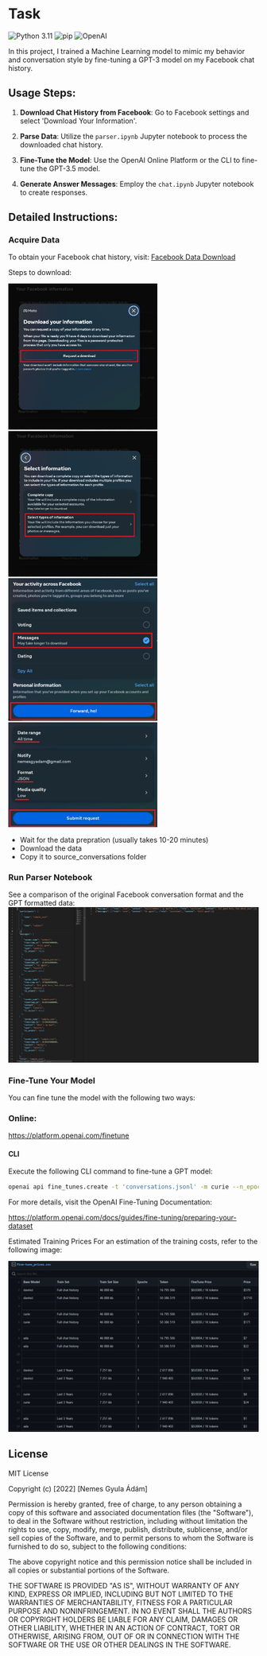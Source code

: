 # Task

![Python 3.11](https://img.shields.io/badge/python-3.11-blue.svg)
![pip](https://img.shields.io/badge/pip-v21.0.1-blue)
![OpenAI](https://img.shields.io/badge/OpenAI-GPT3.5-red)

In this project, I trained a Machine Learning model to mimic my behavior and conversation style by fine-tuning a GPT-3 model on my Facebook chat history.

## Usage Steps:

1. **Download Chat History from Facebook**: Go to Facebook settings and select 'Download Your Information'.

2. **Parse Data**: Utilize the `parser.ipynb` Jupyter notebook to process the downloaded chat history.

3. **Fine-Tune the Model**: Use the OpenAI Online Platform or the CLI to fine-tune the GPT-3.5 model.

4. **Generate Answer Messages**: Employ the `chat.ipynb` Jupyter notebook to create responses.

## Detailed Instructions:

### Acquire Data

To obtain your Facebook chat history, visit: [Facebook Data Download](https://www.facebook.com/dyi/?referrer=yfi_settings)

Steps to download:

<img src="images/fb_step1.jpg" alt="FB Download Step1" width="300px"/>
<img src="images/fb_step2.jpg" alt="FB Download Step2" width="300px"/>

<img src="images/fb_step3.jpg" alt="FB Download Step3" width="300px"/>
<img src="images/fb_step4.jpg" alt="FB Download Step4" width="300px"/>


- Wait for the data prepration (usually takes 10-20 minutes)
- Download the data
- Copy it to source_conversations folder

### Run Parser Notebook

See a comparison of the original Facebook conversation format and the GPT formatted data:
![Sample Data](images/sample_data.jpg?raw=true "Sample Data")

### Fine-Tune Your Model
You can fine tune the model with the following two ways:



### Online:
https://platform.openai.com/finetune


#### CLI 

Execute the following CLI command to fine-tune a GPT model:

```bash
openai api fine_tunes.create -t 'conversations.jsonl' -m curie --n_epochs 3 --batch_size 128
```

For more details, visit the OpenAI Fine-Tuning Documentation:

https://platform.openai.com/docs/guides/fine-tuning/preparing-your-dataset

Estimated Training Prices
For an estimation of the training costs, refer to the following image:

![Sample Data](images/prices.png?raw=true "Prices")


## License

MIT License

Copyright (c) [2022] [Nemes Gyula Ádám]

Permission is hereby granted, free of charge, to any person obtaining a copy
of this software and associated documentation files (the "Software"), to deal
in the Software without restriction, including without limitation the rights
to use, copy, modify, merge, publish, distribute, sublicense, and/or sell
copies of the Software, and to permit persons to whom the Software is
furnished to do so, subject to the following conditions:

The above copyright notice and this permission notice shall be included in all
copies or substantial portions of the Software.

THE SOFTWARE IS PROVIDED "AS IS", WITHOUT WARRANTY OF ANY KIND, EXPRESS OR
IMPLIED, INCLUDING BUT NOT LIMITED TO THE WARRANTIES OF MERCHANTABILITY,
FITNESS FOR A PARTICULAR PURPOSE AND NONINFRINGEMENT. IN NO EVENT SHALL THE
AUTHORS OR COPYRIGHT HOLDERS BE LIABLE FOR ANY CLAIM, DAMAGES OR OTHER
LIABILITY, WHETHER IN AN ACTION OF CONTRACT, TORT OR OTHERWISE, ARISING FROM,
OUT OF OR IN CONNECTION WITH THE SOFTWARE OR THE USE OR OTHER DEALINGS IN THE
SOFTWARE.